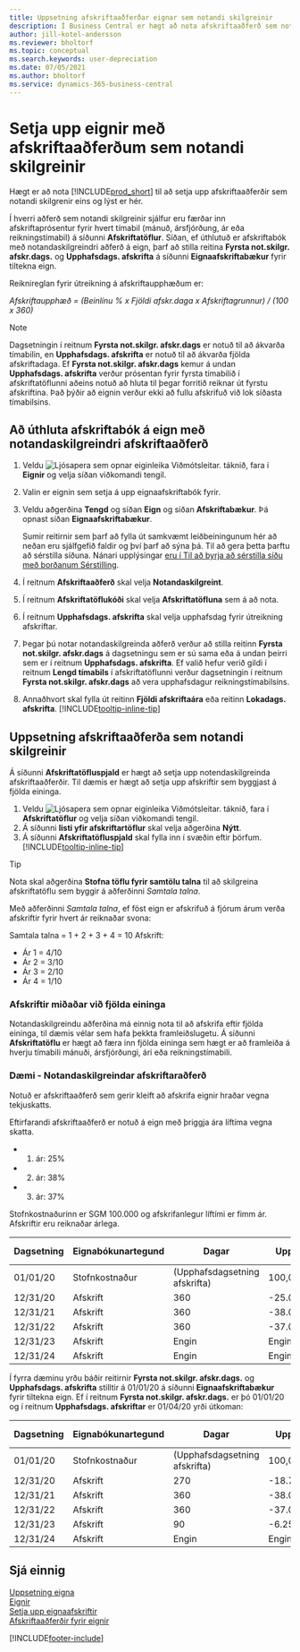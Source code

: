 ```yaml
---
title: Uppsetning afskriftaaðferðar eignar sem notandi skilgreinir
description: Í Business Central er hægt að nota afskriftaaðferð sem notandi skilgreinir til að skilgreina afskriftaaðferð eignar á síðu eignaspjalds.
author: jill-kotel-andersson
ms.reviewer: bholtorf
ms.topic: conceptual
ms.search.keywords: user-depreciation
ms.date: 07/05/2021
ms.author: bholtorf
ms.service: dynamics-365-business-central
---
```


# Setja upp eignir með afskriftaaðferðum sem notandi skilgreinir

Hægt er að nota [!INCLUDE[prod_short](includes/prod_short.md)] til að setja upp afskriftaaðferðir sem notandi skilgrenir eins og lýst er hér.

Í hverri aðferð sem notandi skilgreinir sjálfur eru færðar inn afskriftaprósentur fyrir hvert tímabil (mánuð, ársfjórðung, ár eða reikningstímabil) á síðunni **Afskriftatöflur**. Síðan, ef úthlutuð er afskriftabók með notandaskilgreindri aðferð á eign, þarf að stilla reitina **Fyrsta not.skilgr. afskr.dags.** og **Upphafsdags. afskrifta** á síðunni **Eignaafskriftabækur** fyrir tiltekna eign.  

Reiknireglan fyrir útreikning á afskriftaupphæðum er:  

*Afskriftaupphæð = (Beinlínu % x Fjöldi afskr.daga x Afskriftagrunnur) / (100 x 360)*


> [!NOTE]  
> Dagsetningin í reitnum **Fyrsta not.skilgr. afskr.dags** er notuð til að ákvarða tímabilin, en **Upphafsdags. afskrifta** er notuð til að ákvarða fjölda afskriftadaga. Ef **Fyrsta not.skilgr. afskr.dags** kemur á undan **Upphafsdags. afskrifta** verður prósentan fyrir fyrsta tímabilið í afskriftatöflunni aðeins notuð að hluta til þegar forritið reiknar út fyrstu afskriftina. Það þýðir að eignin verður ekki að fullu afskrifuð við lok síðasta tímabilsins.

## Að úthluta afskriftabók á eign með notandaskilgreindri afskriftaaðferð

1. Veldu ![Ljósapera sem opnar eiginleika Viðmótsleitar.](media/ui-search/search_small.png "Segðu mér hvað þú vilt gera") táknið, fara í **Eignir** og velja síðan viðkomandi tengil.
2. Valin er eignin sem setja á upp eignaafskriftabók fyrir.
3. Veldu aðgerðina **Tengd** og síðan **Eign** og síðan **Afskriftabækur**. Þá opnast síðan **Eignaafskriftabækur**.

   Sumir reitirnir sem þarf að fylla út samkvæmt leiðbeiningunum hér að neðan eru sjálfgefið faldir og því þarf að sýna þá. Til að gera þetta þarftu að sérstilla síðuna. Nánari upplýsingar [eru í Til að byrja að sérstilla síðu með borðanum Sérstilling](ui-personalization-user.md#start-personalizing-by-using-the-personalization-mode).
4. Í reitnum **Afskriftaaðferð** skal velja **Notandaskilgreint**.
5. Í reitnum **Afskriftatöflukóði** skal velja **Afskriftatöfluna** sem á að nota.
6. Í reitnum **Upphafsdags. afskrifta** skal velja upphafsdag fyrir útreikning afskriftar.
7. Þegar þú notar notandaskilgreinda aðferð verður að stilla reitinn **Fyrsta not.skilgr. afskr.dags** á dagsetningu sem er sú sama eða á undan þeirri sem er í reitnum **Upphafsdags. afskrifta**. Ef valið hefur verið gildi í reitnum **Lengd tímabils** í afskriftatöflunni verður dagsetningin í reitnum **Fyrsta not.skilgr. afskr.dags** að vera upphafsdagur reikningstímabilsins.
8. Annaðhvort skal fylla út reitinn **Fjöldi afskriftaára** eða reitinn **Lokadags. afskrifta**. [!INCLUDE[tooltip-inline-tip](includes/tooltip-inline-tip_md.md)] 

## Uppsetning afskriftaaðferða sem notandi skilgreinir

Á síðunni **Afskriftatöfluspjald** er hægt að setja upp notendaskilgreinda afskriftaaðferðir. Til dæmis er hægt að setja upp afskriftir sem byggjast á fjölda eininga.  

1. Veldu ![Ljósapera sem opnar eiginleika Viðmótsleitar.](media/ui-search/search_small.png "Segðu mér hvað þú vilt gera") táknið, fara í **Afskriftatöflur** og velja síðan viðkomandi tengil.  
2. Á síðunni **listi yfir afskriftartöflur** skal velja aðgerðina **Nýtt**.  
3. Á síðunni **Afskriftatöfluspjald** skal fylla inn í svæðin eftir þörfum. [!INCLUDE[tooltip-inline-tip](includes/tooltip-inline-tip_md.md)]  

> [!TIP]
> Nota skal aðgerðina **Stofna töflu fyrir samtölu talna** til að skilgreina afskriftatöflu sem byggir á aðferðinni *Samtala talna*.

Með aðferðinni *Samtala talna*, ef föst eign er afskrifuð á fjórum árum verða afskriftir fyrir hvert ár reiknaðar svona:

Samtala talna = 1 + 2 + 3 + 4 = 10 Afskrift:

* Ár 1 = 4/10  
* Ár 2 = 3/10  
* Ár 3 = 2/10  
* Ár 4 = 1/10  

### Afskriftir miðaðar við fjölda eininga

Notandaskilgreindu aðferðina má einnig nota til að afskrifa eftir fjölda eininga, til dæmis vélar sem hafa þekkta framleiðslugetu. Á síðunni **Afskriftatöflu** er hægt að færa inn fjölda eininga sem hægt er að framleiða á hverju tímabili mánuði, ársfjórðungi, ári eða reikningstímabili.  

### Dæmi - Notandaskilgreindar afskriftaraðferð

Notuð er afskriftaaðferð sem gerir kleift að afskrifa eignir hraðar vegna tekjuskatts.  

Eftirfarandi afskriftaaðferð er notuð á eign með þriggja ára líftíma vegna skatta.  

* 1. ár: 25%  
* 2. ár: 38%  
* 3. ár: 37%  

Stofnkostnaðurinn er SGM 100.000 og afskrifanlegur líftími er fimm ár. Afskriftir eru reiknaðar árlega.  

| Dagsetning | Eignabókunartegund | Dagar | Upphæð | Bókfært virði |
| --- | --- | --- | --- | --- |
| 01/01/20 |Stofnkostnaður |(Upphafsdagsetning afskrifta) |100,000.00 |100,000.00 |
| 12/31/20 |Afskrift |360 |-25.000,00 |75,000.00 |
| 12/31/21 |Afskrift |360 |-38.000,00 |37,000.00 |
| 12/31/22 |Afskrift |360 |-37.000,00 |0 |
| 12/31/23 |Afskrift |Engin |Engin |0 |
| 12/31/24 |Afskrift |Engin |Engin |0 |

Í fyrra dæminu yrðu báðir reitirnir **Fyrsta not.skilgr. afskr.dags.** og **Upphafsdags. afskrifta** stilltir á 01/01/20 á síðunni **Eignaafskriftabækur** fyrir tiltekna eign. Ef í reitnum **Fyrsta not.skilgr. afskr.dags.** er þó 01/01/20 og í reitnum **Upphafsdags. afskriftar** er 01/04/20 yrði útkoman:  

| Dagsetning | Eignabókunartegund | Dagar | Upphæð | Bókfært virði |
| --- | --- | --- | --- | --- |
| 01/01/20 |Stofnkostnaður |(Upphafsdagsetning afskrifta) |100,000.00 |100,000.00 |
| 12/31/20 |Afskrift |270 |-18.750,00 |81,250.00 |
| 12/31/21 |Afskrift |360 |-38.000,00 |42,250.00 |
| 12/31/22 |Afskrift |360 |-37.000,00 |6,250.00 |
| 12/31/23 |Afskrift |90 |-6.250,00 |0 |
| 12/31/24 |Afskrift |Engin |Engin |0 |


## Sjá einnig
[Uppsetning eigna](fa-setup.md)  
[Eignir](fa-manage.md)  
[Setja upp eignaafskriftir](fa-how-setup-depreciation.md)  
[Afskriftaaðferðir fyrir eignir](fa-depreciation-methods.md)

[!INCLUDE[footer-include](includes/footer-banner.md)]
